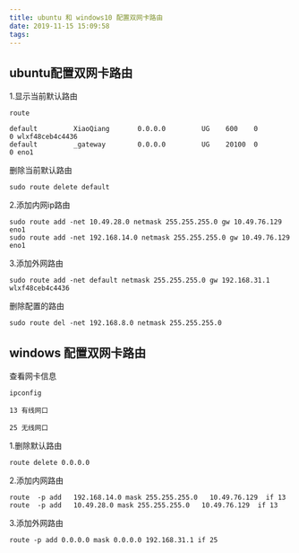```yaml
---
title: ubuntu 和 windows10 配置双网卡路由
date: 2019-11-15 15:09:58
tags:
---
```


## ubuntu配置双网卡路由

1.显示当前默认路由

```
route

default         XiaoQiang       0.0.0.0         UG    600    0        0 wlxf48ceb4c4436
default         _gateway        0.0.0.0         UG    20100  0        0 eno1

```

删除当前默认路由

```
sudo route delete default

```

2.添加内网ip路由

```
sudo route add -net 10.49.28.0 netmask 255.255.255.0 gw 10.49.76.129 eno1
sudo route add -net 192.168.14.0 netmask 255.255.255.0 gw 10.49.76.129 eno1

```

3.添加外网路由

```
sudo route add -net default netmask 255.255.255.0 gw 192.168.31.1 wlxf48ceb4c4436

```

删除配置的路由

```
sudo route del -net 192.168.8.0 netmask 255.255.255.0
```


## windows 配置双网卡路由

查看网卡信息

```
ipconfig

13 有线网口

25 无线网口

```

1.删除默认路由

```
route delete 0.0.0.0
```
2.添加内网路由

```
route  -p add   192.168.14.0 mask 255.255.255.0   10.49.76.129  if 13
route  -p add   10.49.28.0 mask 255.255.255.0   10.49.76.129  if 13

```

3.添加外网路由

```
route -p add 0.0.0.0 mask 0.0.0.0 192.168.31.1 if 25

```
